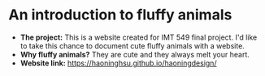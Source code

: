 # An introduction to fluffy animals

- **The project:** This is a website created for IMT 549 final project. I'd like to take this chance to document cute fluffy animals with a website.
- **Why fluffy animals?** They are cute and they always melt your heart.
- **Website link:** https://haoninghsu.github.io/haoningdesign/
